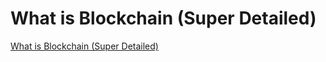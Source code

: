 # What is Blockchain (Super Detailed)
[What is Blockchain (Super Detailed)](https://aiwithcloud.com/2022/09/19/what_is_blockchain_super_detailed/)